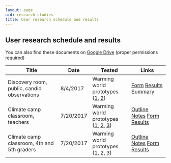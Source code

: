 ```yaml
---
layout: page
uid: research-studies
title: User research schedule and results
---
```


## User research schedule and results

You can also find these documents on [Google Drive](https://drive.google.com/drive/folders/0BwvgC82hiAggRGw5RlN4bUt1azQ) (proper permissions required)

| Title | Date  | Tested | Links |
| ----- | ----- | ------ | ----- |
| Discovery room, public, candid observations | 8/4/2017 |  Warming world prototypes<br />([1](https://beefoo.github.io/climate-lab/timescales-temperature-c/), [2](https://beefoo.github.io/climate-lab/zonal-temperature-b/)) | [Form](../assets/studies/2017-08-04/form.pdf) [Results](../assets/studies/2017-08-04/results.pdf) [Summary](studies/2017-08-04.html) |
| Climate camp classroom, teachers | 7/20/2017 |  Warming world prototypes<br />([1](https://beefoo.github.io/climate-lab/timescales-temperature-b/), [2](https://beefoo.github.io/climate-lab/zonal-temperature/), [3](https://beefoo.github.io/climate-lab/forcings-b/)) | [Outline](../assets/ClimateCampUserResearchSessions_2017-07-20.pdf) [Notes](../assets/studies/2017-07-20/notes.pdf) [Form](../assets/studies/2017-07-20/form_teachers.pdf) [Results](../assets/studies/2017-07-20/data_teachers.pdf) |
| Climate camp classroom, 4th and 5th graders | 7/20/2017 | Warming world prototypes<br />([1](https://beefoo.github.io/climate-lab/timescales-temperature-b/), [2](https://beefoo.github.io/climate-lab/zonal-temperature/), [3](https://beefoo.github.io/climate-lab/forcings-b/)) | [Outline](../assets/ClimateCampUserResearchSessions_2017-07-20.pdf) [Notes](../assets/studies/2017-07-20/notes.pdf) [Form](../assets/studies/2017-07-20/form_students.pdf) [Results](../assets/studies/2017-07-20/data_students.pdf) |
